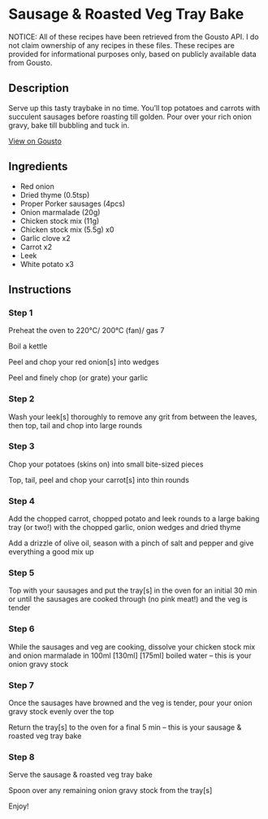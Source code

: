 # Sausage & Roasted Veg Tray Bake

NOTICE: All of these recipes have been retrieved from the Gousto API. I do not claim ownership of any recipes in these files. These recipes are provided for informational purposes only, based on publicly available data from Gousto.

## Description

Serve up this tasty traybake in no time. You’ll top potatoes and carrots with succulent sausages before roasting till golden. Pour over your rich onion gravy, bake till bubbling and tuck in. 

[View on Gousto](https://www.gousto.co.uk/recipes/cookbook/sausage-roasted-veg-traybake)

## Ingredients

- Red onion
- Dried thyme (0.5tsp)
- Proper Porker sausages (4pcs)
- Onion marmalade (20g)
- Chicken stock mix (11g)
- Chicken stock mix (5.5g) x0
- Garlic clove x2
- Carrot x2
- Leek
- White potato x3

## Instructions


### Step 1

Preheat the oven to 220°C/ 200°C (fan)/ gas 7

Boil a kettle

Peel and chop your red onion[s] into wedges

Peel and finely chop (or grate) your garlic


### Step 2

Wash your leek[s] thoroughly to remove any grit from between the leaves, then top, tail and chop into large rounds


### Step 3

Chop your potatoes (skins on) into small bite-sized pieces

Top, tail, peel and chop your carrot[s] into thin rounds


### Step 4

Add the chopped carrot, chopped potato and leek rounds to a large baking tray (or two!) with the chopped garlic, onion wedges and dried thyme

Add a drizzle of olive oil, season with a pinch of salt and pepper and give everything a good mix up


### Step 5

Top with your sausages and put the tray[s] in the oven for an initial 30 min or until the sausages are cooked through (no pink meat!) and the veg is tender


### Step 6

While the sausages and veg are cooking, dissolve your chicken stock mix and onion marmalade in 100ml <span class="text-purple">[130ml]</span> <span class="text-danger">[175ml]</span> boiled water – this is your onion gravy stock


### Step 7

Once the sausages have browned and the veg is tender, pour your onion gravy stock evenly over the top

Return the tray[s] to the oven for a final 5 min – this is your sausage & roasted veg tray bake

### Step 8

Serve the sausage & roasted veg tray bake

Spoon over any remaining onion gravy stock from the tray[s]

Enjoy!

